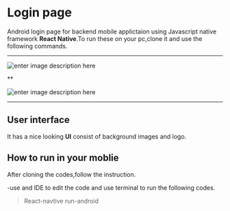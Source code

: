 #  Login page

Android login page for backend mobile applictaion using Javascript native framework **React Native**.To run these on your pc,clone it and use the following commands.
****
![enter image description here](https://lh3.googleusercontent.com/QkP7F2rLINn-d0s0icZNXvycGBp4KmaF8xtUO_NGADUplLwcsSq0pomQrbJPQVCqRMeRD5760eeU)

**

![enter image description here](https://lh3.googleusercontent.com/ykBaqaJt8ivOdWPzQ0HQGuOCYLcR7-t4A8LPl4LGBwbKOc62NRIgOIV7ArDMnxps2M3cz0UZY09U)
****
## User interface

It has a nice looking **UI** consist of background images and logo.

## How to run in your moblie
After cloning the codes,follow the instruction.

-use and IDE to edit the code and use terminal to run the following codes.
>React-navtive run-android
